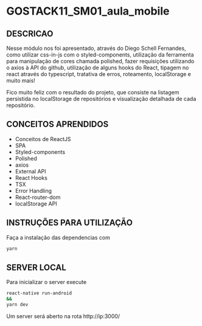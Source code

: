 # GOSTACK11_SM01_aula_mobile

## DESCRICAO
Nesse módulo nos foi apresentado, através do Diego Schell Fernandes, como utilizar css-in-js com o styled-components, utilização da ferramenta para manipulação de cores chamada polished, fazer requisições utilizando o axios à API do github, utilização de alguns hooks do React, tipagem no react através do typescript, tratativa de erros, roteamento, localStorage e muito mais!

Fico muito feliz com o resultado do projeto, que consiste na listagem persistida no localStorage de repositórios e visualização detalhada de cada repositório.

## CONCEITOS APRENDIDOS

- Conceitos de ReactJS
- SPA
- Styled-components
- Polished
- axios
- External API
- React Hooks
- TSX
- Error Handling
- React-router-dom
- localStorage API

## INSTRUÇÕES PARA UTILIZAÇÃO

Faça a instalação das dependencias com

```sh
yarn
```

## SERVER LOCAL

Para inicializar o server execute

```sh
react-native run-android
&&
yarn dev
```

Um server será aberto na rota http://ip:3000/

